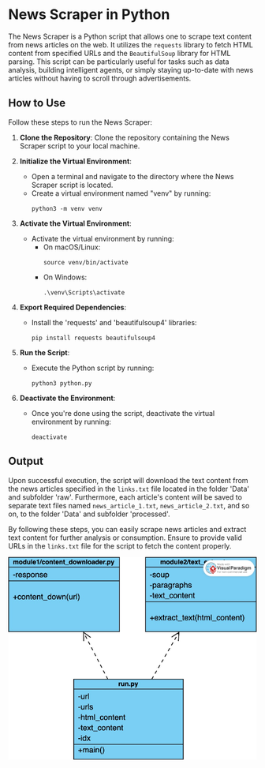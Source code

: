 # News Scraper in Python

The News Scraper is a Python script that allows one to scrape text content from news articles on the web. It utilizes the `requests` library to fetch HTML content from specified URLs and the `BeautifulSoup` library for HTML parsing. This script can be particularly useful for tasks such as data analysis, building intelligent agents, or simply staying up-to-date with news articles without having to scroll through advertisements.

## How to Use

Follow these steps to run the News Scraper:

1. **Clone the Repository**: 
   Clone the repository containing the News Scraper script to your local machine.

2. **Initialize the Virtual Environment**:
   - Open a terminal and navigate to the directory where the News Scraper script is located.
   - Create a virtual environment named "venv" by running:
     ```
     python3 -m venv venv
     ```

3. **Activate the Virtual Environment**:
   - Activate the virtual environment by running:
     - On macOS/Linux:
       ```
       source venv/bin/activate
       ```
     - On Windows:
       ```
       .\venv\Scripts\activate
       ```

4. **Export Required Dependencies**:
   - Install the 'requests' and 'beautifulsoup4' libraries:
     ```
     pip install requests beautifulsoup4
     ```

5. **Run the Script**:
   - Execute the Python script by running:
     ```
     python3 python.py
     ```

6. **Deactivate the Environment**:
   - Once you're done using the script, deactivate the virtual environment by running:
     ```
     deactivate
     ```

## Output
Upon successful execution, the script will download the text content from the news articles specified in the `links.txt` file located in the folder 'Data' and subfolder 'raw'. Furthermore, each article's content will be saved to separate text files named `news_article_1.txt`, `news_article_2.txt`, and so on, to the folder 'Data' and subfolder 'processed'.

By following these steps, you can easily scrape news articles and extract text content for further analysis or consumption. Ensure to provide valid URLs in the `links.txt` file for the script to fetch the content properly.

![News Scraper Class Diagram](class_diagram.jpg)

